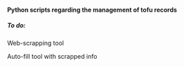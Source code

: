#### Python scripts regarding the management of tofu records

##### To do:

Web-scrapping tool 

Auto-fill tool with scrapped info
